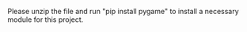 Please unzip the file and run "pip install pygame" to install a necessary module for this project. 
